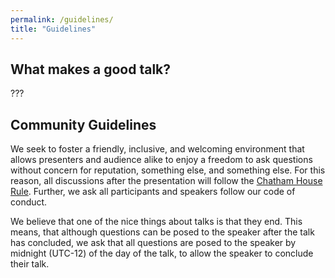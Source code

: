 ```yaml
---
permalink: /guidelines/
title: "Guidelines"
---
```


## What makes a good talk?
???


## Community Guidelines

We seek to foster a friendly, inclusive, and welcoming environment that allows presenters and audience alike to enjoy a freedom to ask questions without concern for reputation, something else, and something else. 
For this reason, all discussions after the presentation will follow the [Chatham House Rule](https://www.chathamhouse.org/chatham-house-rule). 
Further, we ask all participants and speakers follow our code of conduct. 

We believe that one of the nice things about talks is that they end.
This means, that although questions can be posed to the speaker after the talk has concluded, we ask that all questions are posed to the speaker by midnight (UTC-12) of the day of the talk, to allow the speaker to conclude their talk.
